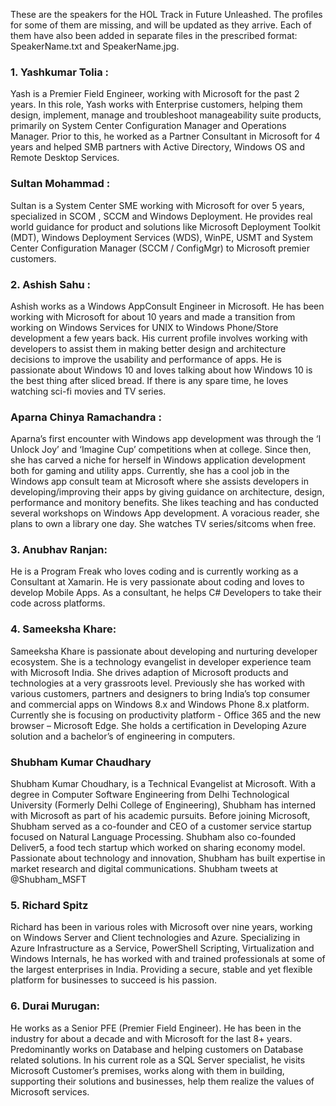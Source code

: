 These are the speakers for the HOL Track in Future Unleashed. The profiles for some of them are missing, and will be updated as they arrive. Each of them have also been added in separate files in the prescribed format: SpeakerName.txt and SpeakerName.jpg.

### 1. Yashkumar Tolia :
Yash is a Premier Field Engineer, working with Microsoft for the past 2 years. In this role, Yash works with Enterprise customers, helping them design, implement, manage and troubleshoot manageability suite products, primarily on System Center Configuration Manager and Operations Manager. Prior to this, he worked as a Partner Consultant in Microsoft for 4 years and helped SMB partners with Active Directory, Windows OS and Remote Desktop Services.

### Sultan Mohammad :
Sultan is a System Center SME working with Microsoft for over 5 years, specialized in SCOM , SCCM and Windows Deployment. He provides real world guidance for product and solutions like Microsoft Deployment Toolkit (MDT), Windows Deployment Services (WDS), WinPE, USMT and System Center Configuration Manager (SCCM / ConfigMgr) to Microsoft premier customers.

### 2. Ashish Sahu : 
Ashish works as a Windows AppConsult Engineer in Microsoft. He has been working with Microsoft for about 10 years and made a transition from working on Windows Services for UNIX to Windows Phone/Store development a few years back. His current profile involves working with developers to assist them in making better design and architecture decisions to improve the usability and performance of apps. He is passionate about Windows 10 and loves talking about how Windows 10 is the best thing after sliced bread. If there is any spare time, he loves watching sci-fi movies and TV series.

### Aparna Chinya Ramachandra : 
  Aparna’s first encounter with Windows app development was through the ‘I Unlock Joy’ and ‘Imagine Cup’ competitions when at college. Since then, she has carved a niche for herself in Windows application development both for gaming and utility apps. Currently, she has a cool job in the Windows app consult team at Microsoft where she assists developers in developing/improving their apps by giving guidance on architecture, design, performance and monitory benefits. She likes teaching and has conducted several workshops on Windows App development. A voracious reader, she plans to own a library one day. She watches TV series/sitcoms when free.

### 3. Anubhav Ranjan: 
He is a Program Freak who loves coding and is currently working as a Consultant at Xamarin. He is very passionate about coding and loves to develop Mobile Apps. As a consultant, he helps C# Developers to take their code across platforms. 

### 4. Sameeksha Khare: 
Sameeksha Khare is passionate about developing and nurturing developer ecosystem. She is a technology evangelist in developer experience team with Microsoft India. She drives adaption of Microsoft products and technologies at a very grassroots level. Previously she has worked with various customers, partners and designers to bring India’s top consumer and commercial apps on Windows 8.x and Windows Phone 8.x platform. Currently she is focusing on productivity platform - Office 365 and the new browser – Microsoft Edge. She holds a certification in Developing Azure solution and a bachelor’s of engineering in computers. 
### Shubham Kumar Chaudhary
Shubham Kumar Choudhary, is a Technical Evangelist at Microsoft. With a degree in Computer Software Engineering from Delhi Technological University (Formerly Delhi College of Engineering), Shubham has interned with Microsoft as part of his academic pursuits. Before joining Microsoft, Shubham served as a co-founder and CEO of a customer service startup focused on Natural Language Processing. Shubham also co-founded Deliver5, a food tech startup which worked on sharing economy model. Passionate about technology and innovation, Shubham has built expertise in market research and digital communications. 
Shubham tweets at @Shubham_MSFT


### 5. Richard Spitz
Richard has been in various roles with Microsoft over nine years, working on Windows Server and Client technologies and Azure. Specializing in Azure Infrastructure as a Service, PowerShell Scripting, Virtualization and Windows Internals, he has worked with and trained professionals at some of the largest enterprises in India. Providing a secure, stable and yet flexible platform for businesses to succeed is his passion. 

### 6. Durai Murugan:
He works as a Senior PFE (Premier Field Engineer). He has been in the industry for about a decade and with Microsoft for the last 8+ years. Predominantly works on Database and helping customers on Database related solutions. In his current role as a SQL Server specialist, he visits Microsoft Customer’s premises, works along with them in building, supporting their solutions and businesses, help them realize the values of Microsoft services.
